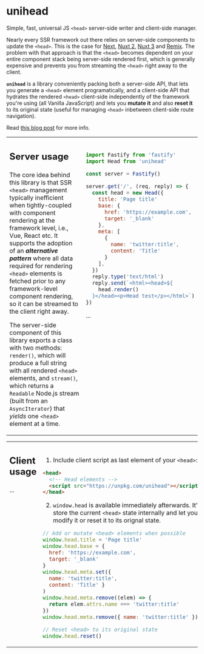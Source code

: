 # unihead

Simple, fast, universal JS `<head>` server-side writer and client-side manager.

Nearly every SSR framework out there relies on server-side components to update the `<head>`. This is the case for [Next][1], [Nuxt 2][2], [Nuxt 3][3] and [Remix][4]. The problem with that approach is that the `<head>` becomes dependent on your entire component stack being server-side rendered first, which is generally expensive and prevents you from streaming the `<head>` right away to the client. 

**`unihead`** is a library conveniently packing both a server-side API, that lets you generate a `<head>` element programatically, and a client-side API that hydrates the rendered `<head>` client-side independently of the framework you're using (all Vanilla JavaScript) and lets you **mutate it** and also **reset it** to its original state (useful for managing `<head>` inbetween client-side route navigation). 

Read [this blog post]() for more info.

[1]: https://nuxtjs.org/docs/components-glossary/head/
[2]: https://v3.nuxtjs.org/guide/features/head-management
[3]: https://github.com/remix-run/remix/blob/main/packages/remix-react/components.tsx#L650
[4]: https://nextjs.org/docs/api-reference/next/head


<table>
<tr>
<td width="300px" valign="top">

<h2>

**Server usage**

</h2>

The core idea behind this library is that SSR `<head>` management typically inefficient when tightly-coupled with component rendering at the framework level, i.e., Vue, React etc. It supports the adoption of an **_alternative pattern_** where all data required for rendering `<head>` elements is fetched prior to any framework-level component rendering, so it can be streamed to the client right away.
  
The server-side component of this library exports a class with two methods: `render()`, which will produce a full string with all rendered `<head>` elements, and `stream()`, which returns a `Readable` Node.js stream (built from an `AsyncIterator`) that _yields_ one `<head>` element at a time.


</td>
<td valign="top"><br>


```js
import Fastify from 'fastify'
import Head from 'unihead'

const server = Fastify()

server.get('/', (req, reply) => {
  const head = new Head({
    title: 'Page title'
    base: {
      href: 'https://example.com',
      target: '_blank'
    },
    meta: [
      {
        name: 'twitter:title',
        content: 'Title'
      }
    ],
  })
  reply.type('text/html')
  reply.send(`<html><head>${
  	head.render()
  }</head><p>Head test</p></html>`)
})
```

...

</td>
</tr>
</table>


<table>
<tr>
<td width="300px" valign="top">

<h2>

**Client usage**

</h2>

...

</td>
<td valign="top"><br>

1. Include client script as last element of your `<head>`:

```html
<head>
  <!-- Head elements -->
  <script src="https://unpkg.com/unihead"></script>
</head>
```

2. `window.head` is available immediately afterwards. It'll store the current 
`<head>` state internally and let you modify it or reset it to its orignal state.

```js
// Add or mutate <head> elements when possible
window.head.title = 'Page title'
window.head.base = {
  href: 'https://example.com',
  target: '_blank'
}
window.head.meta.set({
  name: 'twitter:title',
  content: 'Title' }
)
window.head.meta.remove((elem) => {
  return elem.attrs.name === 'twitter:title'
})
window.head.meta.remove({ name: 'twitter:title' })

// Reset <head> to its original state
window.head.reset()
```


</td>
</tr>
</table>

